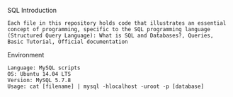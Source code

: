 SQL Introduction

    Each file in this repository holds code that illustrates an essential concept of programming, specific to the SQL programming language (Structured Query Language): What is SQL and Databases?, Queries, Basic Tutorial, Official documentation

Environment

    Language: MySQL scripts
    OS: Ubuntu 14.04 LTS
    Version: MySQL 5.7.8
    Usage: cat [filename] | mysql -hlocalhost -uroot -p [database]

